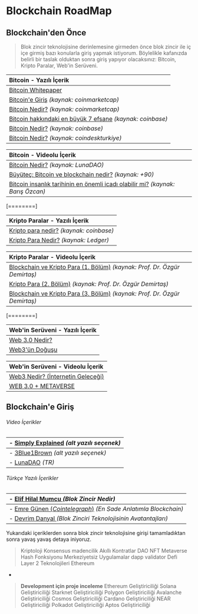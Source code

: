 # Blockchain RoadMap
## Blockchain'den Önce 
> Blok zincir teknolojisine derinlemesine girmeden önce blok zincir ile iç içe girmiş bazı konularla giriş yapmak istiyorum. Böylelikle kafanızda belirli bir taslak olduktan sonra giriş yapıyor olacaksınız: Bitcoin, Kripto Paralar, Web'in Serüveni.


|Bitcoin - Yazılı İçerik |
| :------------ |
| [Bitcoin Whitepaper](http://https://bctr.org/wp-content/uploads/2019/03/türkçe_bitcoin.pdf "Bitcoin Whitepaper")  |
| [Bitcoin'e Giriş](http://https://coinmarketcap.com/alexandria/tr/article/an-intro-to-bitcoin "Bitcoin'e Giriş") *(kaynak: coinmarketcap)*  |
|[Bitcoin Nedir?](http://https://coinmarketcap.com/alexandria/tr/article/what-is-bitcoin "Bitcoin Nedir?") *(kaynak: coinmarketcap)*|
|[Bitcoin hakkındaki en büyük 7 efsane](http://https://www.coinbase.com/tr/learn/crypto-basics/7-biggest-bitcoin-myths "Bitcoin hakkındaki en büyük 7 efsane") *(kaynak: coinbase)* |
|[Bitcoin Nedir?](http://https://www.coinbase.com/tr/learn/crypto-basics/what-is-bitcoin "Bitcoin Nedir?") *(kaynak: coinbase)* |
|[Bitcoin Nedir?](http://https://www.coindeskturkiye.com/ogren/bitcoin-nedir-3029 "Bitcoin nedir?") *(kaynak: coindeskturkiye)* |

|Bitcoin - Videolu İçerik |
| :------------ |
| [Bitcoin Nedir?](http://https://www.youtube.com/watch?v=r9OVSxetAt4&list=PL3yNFeGGjtoAUUqxylK-9CmrHi-pPu9Dj&index=2 "Bitcoin Nedir?") *(kaynak: LunaDAO)*  |
| [Büyüteç: Bitcoin ve blockchain nedir?](http:/https://www.youtube.com/watch?v=3tKpB7jwwHE/ "Büyüteç: Bitcoin ve blockchain nedir?") *(kaynak: +90)*  |
| [Bitcoin insanlık tarihinin en önemli icadı olabilir mi?](http://https://www.youtube.com/watch?v=ENwtC8LgPcw "Bitcoin insanlık tarihinin en önemli icadı olabilir mi?") *(kaynak: Barış Özcan)*  |

[========]

|Kripto Paralar - Yazılı İçerik |
| :------------ |
| [Kripto para nedir?](http://https://www.coinbase.com/tr/learn/crypto-basics/what-is-cryptocurrency "Kripto para nedir?")  *(kaynak: coinbase)* |
|  [Kripto Para Nedir?](http://https://www.ledger.com/tr/academy/basic-basics/about-crypto/kripto-para-nedir "Kripto Para Nedir?") *(kaynak: Ledger)*  |

|Kripto Paralar - Videolu İçerik |
| :------------ |
|  [Blockchain ve Kripto Para (1. Bölüm)](https://www.youtube.com/watch?v=6WtvWzroZt4http:// " Blockchain ve Kripto Para (1. Bölüm)") *(kaynak: Prof. Dr. Özgür Demirtaş)*  |
| [Kripto Para (2. Bölüm)](https://www.youtube.com/watch?v=do60sNXiygAhttp:// "Kripto Para (2. Bölüm)") *(kaynak: Prof. Dr. Özgür Demirtaş)*  |
|[Blockchain ve Kripto Para (3. Bölüm)](https://www.youtube.com/watch?v=0K0kzTDZSwM "Blockchain ve Kripto Para (3. Bölüm)") *(kaynak: Prof. Dr. Özgür Demirtaş)*  |

[========]

|Web'in Serüveni - Yazılı İçerik |
| :------------ |
| [Web 3.0 Nedir?](http://https://coinmarketcap.com/alexandria/tr/article/what-is-web-3-0 "Web 3.0 Nedir?")   |
|  [Web3'ün Doğuşu](https://medium.com/blockchainist-center/web3ün-tarihçesi-iv-web3-ün-doğuşu-306baf434221http:// "Web3'ün Doğuşu") |

|Web'in Serüveni - Videolu İçerik |
| :------------ |
|  [Web3 Nedir? (İnternetin Geleceği)](http://https://www.youtube.com/watch?v=M_4leGOVV2c "Web3 Nedir? (İnternetin Geleceği)")|
|  [WEB 3.0 + METAVERSE](http:/https://www.youtube.com/watch?v=YuIQQ6Ce08Y/ "WEB 3.0 + METAVERSE") |


## Blockchain'e Giriş
###### Video İçerikler

| - [Simply Explained](http://https://www.youtube.com/watch?v=SSo_EIwHSd4 "Simply Explained") *(alt yazılı seçenek)* 
| :- |
| - [3Blue1Brown](http://https://www.youtube.com/watch?v=bBC-nXj3Ng4 "3Blue1Brown") *(alt yazılı seçenek)*  | 
| - [LunaDAO](http://https://www.youtube.com/watch?v=Cgoo-DbE6fQ&list=PL3yNFeGGjtoAUUqxylK-9CmrHi-pPu9Dj&index=1 "Blok zincir Nedir?") *(TR)*  |


###### Türkçe Yazılı İçerikler
| - [Elif Hilal Mumcu ](http://https://medium.com/chainlink-community/blockchain-nedir-4be5c37a7265 "Elif Hilal Mumcu") *(Blok Zincir Nedir)* |
| :------------ |
| - [Emre Günen (*Cointelegraph*)](https://tr.cointelegraph.com/news/a-simple-explanation-of-what-is-blockchain-and-how-its-workshttp:// "Emre Günen (*Cointelegraph*)") *(En Sade Anlatımla Blockchain)* |
| - [Devrim Danyal ](http://https://devrimdanyal.medium.com/blockchain-ve-dağıtılmış-defter-teknolojilerinin-temel-avantajları-6490828bb18a "Devrim Danyal") *(Blok Zinciri Teknolojisinin Avatantajları)*  |


Yukarıdaki içeriklerden sonra blok zincir teknolojisine girişi tamamladıktan sonra yavaş yavaş detaya iniyoruz. 
> Kriptoloji
Konsensus 
madencilik
Akıllı Kontratlar
DAO
NFT
Metaverse
Hash Fonksiyonu
Merkeziyetsiz Uygulamalar dapp
validator
Defi
Layer 2 Teknolojileri
Ethereum


-

>**Development için proje inceleme**
Ethereum Geliştiriciliği
Solana Geliştiriciliği
Starknet Geliştiriciliği
Polygon Geliştiriciliği
Avalanche Geliştiriciliği
Cosmos Geliştiriciliği
Cardano Geliştiriciliği
NEAR Geliştiriciliği
Polkadot Geliştiriciliği
Aptos Geliştiriciliği











